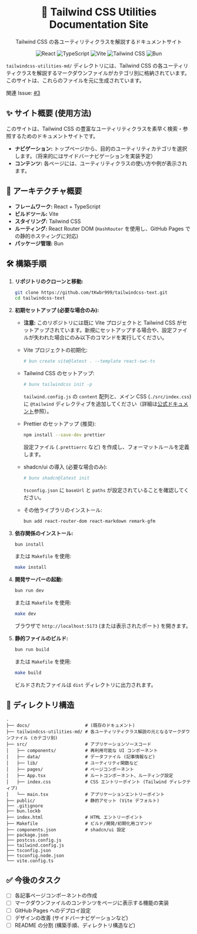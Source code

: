 <div align="center">
  <!-- TODO: ヘッダー画像を追加 -->
  <!-- <img src="docs/images/header.png" alt="Tailwind CSS Utilities Documentation Site" width="600"> -->
  <h1>📝 Tailwind CSS Utilities Documentation Site</h1>
  <p>Tailwind CSS の各ユーティリティクラスを解説するドキュメントサイト</p>

  <!-- TODO: Shields.io などでバッジを生成 -->
  <p>
    <img src="https://img.shields.io/badge/React-61DAFB?logo=react&amp;logoColor=black" alt="React">
    <img src="https://img.shields.io/badge/TypeScript-3178C6?logo=typescript&amp;logoColor=white" alt="TypeScript">
    <img src="https://img.shields.io/badge/Vite-646CFF?logo=vite&amp;logoColor=white" alt="Vite">
    <img src="https://img.shields.io/badge/Tailwind_CSS-06B6D4?logo=tailwindcss&amp;logoColor=white" alt="Tailwind CSS">
    <img src="https://img.shields.io/badge/Bun-000000?logo=bun&amp;logoColor=white" alt="Bun">
  </p>
</div>

`tailwindcss-utilities-md/` ディレクトリには、Tailwind CSS の各ユーティリティクラスを解説するマークダウンファイルがカテゴリ別に格納されています。このサイトは、これらのファイルを元に生成されています。

関連 Issue: [#3](https://github.com/tKwbr999/tailwindcss-text/issues/3)

## ✨ サイト概要 (使用方法)

このサイトは、Tailwind CSS の豊富なユーティリティクラスを素早く検索・参照するためのドキュメントサイトです。

*   **ナビゲーション:** トップページから、目的のユーティリティカテゴリを選択します。（将来的にはサイドバーナビゲーションを実装予定）
*   **コンテンツ:** 各ページには、ユーティリティクラスの使い方や例が表示されます。

<!-- TODO: スクリーンショットを追加 -->
<!-- <p align="center">
  <img src="docs/images/screenshot.png" alt="Screenshot" width="700">
</p> -->

## 🚀 アーキテクチャ概要

- **フレームワーク:** React + TypeScript
- **ビルドツール:** Vite
- **スタイリング:** Tailwind CSS
- **ルーティング:** React Router DOM (`HashRouter` を使用し、GitHub Pages での静的ホスティングに対応)
- **パッケージ管理:** Bun

## 🛠️ 構築手順

1.  **リポジトリのクローンと移動:**

    ```bash
    git clone https://github.com/tKwbr999/tailwindcss-text.git
    cd tailwindcss-text
    ```

2.  **初期セットアップ (必要な場合のみ):**
    *   **注意:** このリポジトリには既に Vite プロジェクトと Tailwind CSS がセットアップされています。新規にセットアップする場合や、設定ファイルが失われた場合にのみ以下のコマンドを実行してください。
    *   Vite プロジェクトの初期化:
        ```bash
        # bun create vite@latest . --template react-swc-ts
        ```
    *   Tailwind CSS のセットアップ:
        ```bash
        # bunx tailwindcss init -p
        ```
        `tailwind.config.js` の `content` 配列と、メイン CSS (`./src/index.css`) に `@tailwind` ディレクティブを追加してください（詳細は[公式ドキュメント](https://tailwindcss.com/docs/installation/using-postcss)参照）。

    *   Prettier のセットアップ (推奨):
        ```bash
        npm install --save-dev prettier
        ```
        設定ファイル (`.prettierrc` など) を作成し、フォーマットルールを定義します。

    *   shadcn/ui の導入 (必要な場合のみ):
        ```bash
        # bunx shadcn@latest init
        ```
        `tsconfig.json` に `baseUrl` と `paths` が設定されていることを確認してください。

    *   その他ライブラリのインストール:
        ```bash
        bun add react-router-dom react-markdown remark-gfm
        ```

3.  **依存関係のインストール:**
    ```bash
    bun install
    ```
    または `Makefile` を使用:
    ```bash
    make install
    ```

4.  **開発サーバーの起動:**
    ```bash
    bun run dev
    ```
    または `Makefile` を使用:
    ```bash
    make dev
    ```
    ブラウザで `http://localhost:5173` (または表示されたポート) を開きます。

5.  **静的ファイルのビルド:**
    ```bash
    bun run build
    ```
    または `Makefile` を使用:
    ```bash
    make build
    ```
    ビルドされたファイルは `dist` ディレクトリに出力されます。

## 📂 ディレクトリ構造

```
.
├── docs/                     # (既存のドキュメント)
├── tailwindcss-utilities-md/ # 各ユーティリティクラス解説の元となるマークダウンファイル (カテゴリ別)
├── src/                      # アプリケーションソースコード
│   ├── components/           # 再利用可能な UI コンポーネント
│   ├── data/                 # データファイル (記事情報など)
│   ├── lib/                  # ユーティリティ関数など
│   ├── pages/                # ページコンポーネント
│   ├── App.tsx               # ルートコンポーネント、ルーティング設定
│   ├── index.css             # CSS エントリーポイント (Tailwind ディレクティブ)
│   └── main.tsx              # アプリケーションエントリーポイント
├── public/                   # 静的アセット (Vite デフォルト)
├── .gitignore
├── bun.lockb
├── index.html                # HTML エントリーポイント
├── Makefile                  # ビルド/開発/初期化用コマンド
├── components.json           # shadcn/ui 設定
├── package.json
├── postcss.config.js
├── tailwind.config.js
├── tsconfig.json
├── tsconfig.node.json
└── vite.config.ts
```

## ✅ 今後のタスク

- [ ] 各記事ページコンポーネントの作成
- [ ] マークダウンファイルのコンテンツをページに表示する機能の実装
- [ ] GitHub Pages へのデプロイ設定
- [ ] デザインの改善 (サイドバーナビゲーションなど)
- [ ] README の分割 (構築手順、ディレクトリ構造など)
